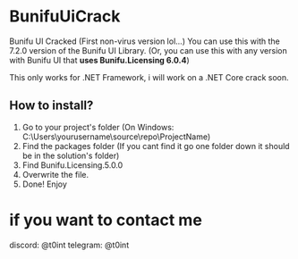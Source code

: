 # BunifuUiCrack
Bunifu UI Cracked (First non-virus version lol...)
You can use this with the 7.2.0 version of the Bunifu UI Library.
(Or, you can use this with any version with Bunifu UI that **uses Bunifu.Licensing 6.0.4**)

This only works for .NET Framework, i will work on a .NET Core crack soon.

## How to install?
1. Go to your project's folder (On Windows: C:\Users\yourusername\source\repo\ProjectName)
2. Find the packages folder (If you cant find it go one folder down it should be in the solution's folder)
3. Find Bunifu.Licensing.5.0.0
4. Overwrite the file.
5. Done! Enjoy


# if you want to contact me
discord: @t0int
telegram: @t0int

